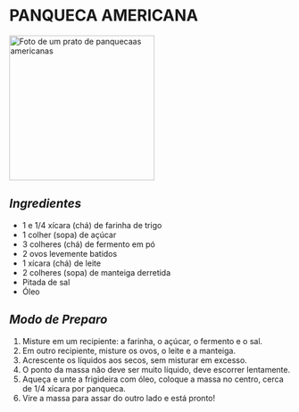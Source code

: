 # **PANQUECA AMERICANA**

<img src = 'https://img.itdg.com.br/tdg/images/recipes/000/130/714/320178/320178_original.jpg?mode=crop&width=710&height=400'
alt = 'Foto de um prato de panquecaas americanas'
width = '260'/>

 ## ***Ingredientes***
- 1 e 1/4 xícara (chá) de farinha de trigo
- 1 colher (sopa) de açúcar
- 3 colheres (chá) de fermento em pó
- 2 ovos levemente batidos
- 1 xícara (chá) de leite
- 2 colheres (sopa) de manteiga derretida
- Pitada de sal
- Óleo

## ***Modo de Preparo***
1. Misture em um recipiente: a farinha, o açúcar, o fermento e o sal.
2. Em outro recipiente, misture os ovos, o leite e a manteiga.
3. Acrescente os líquidos aos secos, sem misturar em excesso.
4. O ponto da massa não deve ser muito líquido, deve escorrer lentamente.
5. Aqueça e unte a frigideira com óleo, coloque a massa no centro, cerca de 1/4 xícara por panqueca.
6. Vire a massa para assar do outro lado e está pronto!